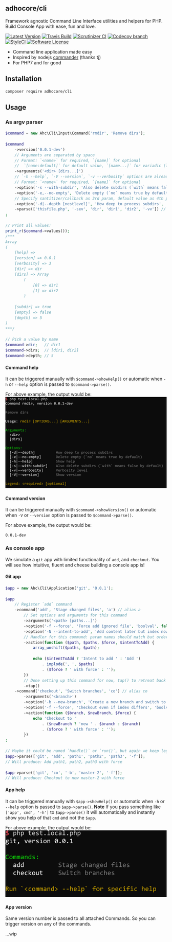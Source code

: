 ## adhocore/cli

Framework agnostic Command Line Interface utilities and helpers for PHP. Build Console App with ease, fun and love.

[![Latest Version](https://img.shields.io/github/release/adhocore/cli.svg?style=flat-square)](https://github.com/adhocore/cli/releases)
[![Travis Build](https://img.shields.io/travis/adhocore/cli/master.svg?style=flat-square)](https://travis-ci.org/adhocore/cli?branch=master)
[![Scrutinizer CI](https://img.shields.io/scrutinizer/g/adhocore/cli.svg?style=flat-square)](https://scrutinizer-ci.com/g/adhocore/cli/?branch=master)
[![Codecov branch](https://img.shields.io/codecov/c/github/adhocore/cli/master.svg?style=flat-square)](https://codecov.io/gh/adhocore/cli)
[![StyleCI](https://styleci.io/repos/139012552/shield)](https://styleci.io/repos/139012552)
[![Software License](https://img.shields.io/badge/license-MIT-brightgreen.svg?style=flat-square)](LICENSE)

- Command line application made easy
- Inspired by nodejs [commander](https://github.com/tj/commander.js) (thanks tj)
- For PHP7 and for good

## Installation
```bash
composer require adhocore/cli
```

## Usage

### As argv parser

```php
$command = new Ahc\Cli\Input\Command('rmdir', 'Remove dirs');

$command
    ->version('0.0.1-dev')
    // Arguments are separated by space
    // Format: `<name>` for required, `[name]` for optional
    //  `[name:default]` for default value, `[name...]` for variadic (last argument)
    ->arguments('<dir> [dirs...]')
    // `-h --help`, `-V --version`, `-v --verbosity` options are already added by default.
    // Format: `<name>` for required, `[name]` for optional
    ->option('-s --with-subdir', 'Also delete subdirs (`with` means false by default)')
    ->option('-e,--no-empty', 'Delete empty (`no` means true by default)')
    // Specify santitizer/callback as 3rd param, default value as 4th param
    ->option('-d|--depth [nestlevel]', 'How deep to process subdirs', 'intval', 5)
    ->parse(['thisfile.php', '-sev', 'dir', 'dir1', 'dir2', '-vv']) // `$_SERVER['argv']`
;

// Print all values:
print_r($command->values());
/***
Array
(
    [help] =>
    [version] => 0.0.1
    [verbosity] => 3
    [dir] => dir
    [dirs] => Array
        (
            [0] => dir1
            [1] => dir2
        )

    [subdir] => true
    [empty] => false
    [depth] => 5
)
***/

// Pick a value by name
$command->dir;   // dir1
$command->dirs;  // [dir1, dir2]
$command->depth; // 5
```

#### Command help

It can be triggered manually with `$command->showHelp()` or automatic when `-h` or `--help` option is passed to `$command->parse()`.

For above example, the output would be:
![Command Help](./sc/command-help.png "Command Help")

#### Command version

It can be triggered manually with `$command->showVersion()` or automatic when `-V` or `--version` option is passed to `$command->parse()`.

For above example, the output would be:
```
0.0.1-dev
```

### As console app

We simulate a `git` app with limited functionality of `add`, and `checkout`.
You will see how intuitive, fluent and cheese building a console app is!

#### Git app

```php
$app = new Ahc\Cli\Application('git', '0.0.1');

$app
    // Register `add` command
    ->command('add', 'Stage changed files', 'a') // alias a
        // Set options and arguments for this command
        ->arguments('<path> [paths...]')
        ->option('-f --force', 'Force add ignored file', 'boolval', false)
        ->option('-N --intent-to-add', 'Add content later but index now', 'boolval', false)
        // Handler for this command: param names should match but order can be anything :)
        ->action(function ($path, $paths, $force, $intentToAdd) {
            array_unshift($paths, $path);

            echo ($intentToAdd ? 'Intent to add ' : 'Add ')
                . implode(', ', $paths)
                . ($force ? ' with force' : '');
        })
        // Done setting up this command for now, tap() to retreat back so we can add another command
        ->tap()
    ->command('checkout', 'Switch branches', 'co') // alias co
        ->arguments('<branch>')
        ->option('-b --new-branch', 'Create a new branch and switch to it', false)
        ->option('-f --force', 'Checkout even if index differs', 'boolval', false)
        ->action(function ($branch, $newBranch, $force) {
            echo 'Checkout to '
                . ($newBranch ? 'new ' . $branch : $branch)
                . ($force ? ' with force' : '');
        })
;

// Maybe it could be named `handle()` or `run()`, but again we keep legacy of `commander.js`
$app->parse(['git', 'add', 'path1', 'path2', 'path3', '-f']);
// Will produce: Add path1, path2, path3 with force

$app->parse(['git', 'co', '-b', 'master-2', '-f']);
// Will produce: Checkout to new master-2 with force
```

#### App help

It can be triggered manually with `$app->showHelp()` or automatic when `-h` or `--help` option is passed to `$app->parse()`.
**Note** If you pass something like `['app', cmd', '-h']` to `$app->parse()` it will automatically and instantly show you help of that `cmd` and not the `$app`.

For above example, the output would be:
![App Help](./sc/app-help.png "App Help")

#### App version

Same version number is passed to all attached Commands. So you can trigger version on any of the commands.

...wip
